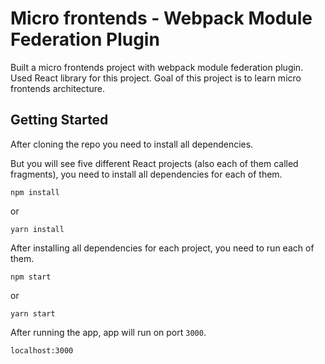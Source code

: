 # Micro frontends - Webpack Module Federation Plugin

Built a micro frontends project with webpack module federation plugin. Used React library for this project.
Goal of this project is to learn micro frontends architecture.


## Getting Started

After cloning the repo you need to install all dependencies.

But you will see five different React projects (also each of them called fragments), you need to install all dependencies for each of them.

```
npm install
```

or

```
yarn install
```

After installing all dependencies for each project, you need to run each of them.

```
npm start
```

or

```
yarn start
```

After running the app, app will run on port `3000`.

```
localhost:3000
```
